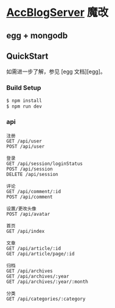 # [AccBlogServer](https://github.com/accelerator-feng/AccBlogServer) 魔改


## egg + mongodb
## QuickStart
如需进一步了解，参见 [egg 文档][egg]。
### Build Setup
```bash
$ npm install
$ npm run dev
```
### api
```
注册
GET /api/user
POST /api/user  

登录
GET /api/session/loginStatus
POST /api/session
DELETE /api/session   

评论
GET /api/comment/:id
POST /api/comment  

设置/更改头像
POST /api/avatar

首页
GET /api/index  

文章
GET /api/article/:id
GET /api/article/page/:id  

归档
GET /api/archives
GET /api/archives/:year
GET /api/archives/:year/:month  

分类
GET /api/categories/:category
```
